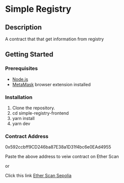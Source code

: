 # Simple Registry

## Description

A contract that that get information from registry

## Getting Started

### Prerequisites

- [Node.js](https://nodejs.org/)
- [MetaMask](https://metamask.io/) browser extension installed

### Installation

1. Clone the repository.
2. cd simple-registry-frontend
3. yarn install
4. yarn dev

### Contract Address

0x592ccbff9CD246ba87E38a1D31f4bc6e0EAd4955

Paste the above address to veiw contract on Ether Scan

or

Click this link [Ether Scan Sepolia](https://sepolia.etherscan.io/address/0x1b44F3514812d835EB1BDB0acB33d3fA3351Ee43)

